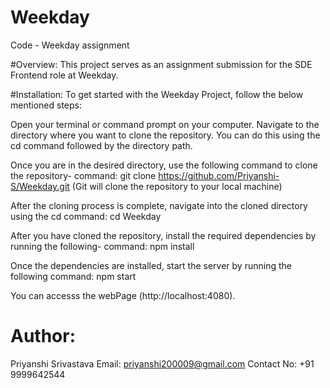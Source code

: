 # Weekday
Code - Weekday assignment

#Overview:
This project serves as an assignment submission for the SDE Frontend role at Weekday.

#Installation:
To get started with the Weekday Project, follow the below mentioned steps:

Open your terminal or command prompt on your computer.
Navigate to the directory where you want to clone the repository. You can do this using the cd command followed by the directory path.

Once you are in the desired directory, use the following command to clone the repository- 
command: git clone https://github.com/Priyanshi-S/Weekday.git
(Git will clone the repository to your local machine)

After the cloning process is complete, navigate into the cloned directory using the cd 
command: cd Weekday

After you have cloned the repository, install the required dependencies by running the following-
command: npm install

Once the dependencies are installed, start the server by running the following
command: npm start

You can accesss the webPage (http://localhost:4080).

# Author:
Priyanshi Srivastava
Email: priyanshi200009@gmail.com
Contact No: +91 9999642544
